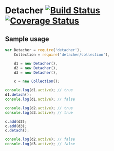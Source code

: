 # Detacher [![Build Status][ci-img]][ci-url] [![Coverage Status][cover-img]][cover-url]

## Sample usage

```javascript
var Detacher = require('detacher'),
    Collection = require('detacher/collection'),

    d1 = new Detacher(),
    d2 = new Detacher(),
    d3 = new Detacher(),

    c = new Collection();

console.log(d1.active); // true
d1.detach();
console.log(d1.active); // false

console.log(d2.active); // true
console.log(d3.active); // true

c.add(d2);
c.add(d3);
c.detach();

console.log(d2.active); // false
console.log(d3.active); // false
```

[ci-img]: https://circleci.com/gh/manvalls/detacher.svg?style=shield
[ci-url]: https://circleci.com/gh/manvalls/detacher
[cover-img]: https://coveralls.io/repos/manvalls/detacher/badge.svg?branch=master&service=github
[cover-url]: https://coveralls.io/github/manvalls/detacher?branch=master
